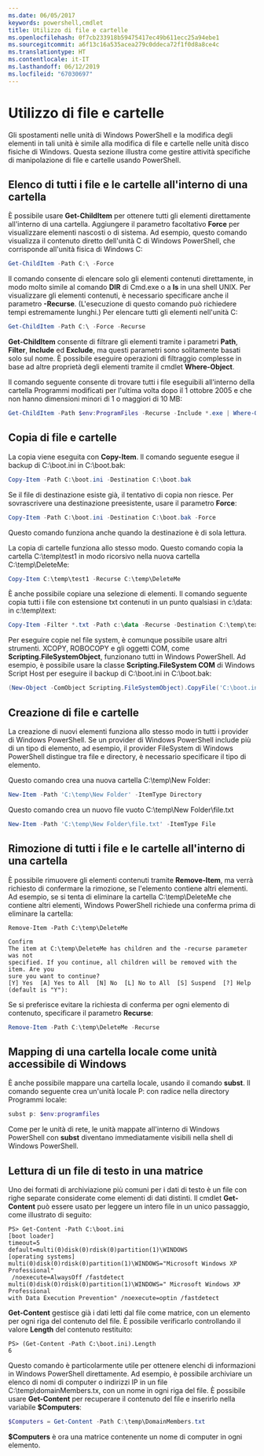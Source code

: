 ```yaml
---
ms.date: 06/05/2017
keywords: powershell,cmdlet
title: Utilizzo di file e cartelle
ms.openlocfilehash: 0f7cb233918b59475417ec49b611ecc25a94ebe1
ms.sourcegitcommit: a6f13c16a535acea279c0ddeca72f1f0d8a8ce4c
ms.translationtype: HT
ms.contentlocale: it-IT
ms.lasthandoff: 06/12/2019
ms.locfileid: "67030697"
---
```

# <a name="working-with-files-and-folders"></a>Utilizzo di file e cartelle

Gli spostamenti nelle unità di Windows PowerShell e la modifica degli elementi in tali unità è simile alla modifica di file e cartelle nelle unità disco fisiche di Windows. Questa sezione illustra come gestire attività specifiche di manipolazione di file e cartelle usando PowerShell.

## <a name="listing-all-the-files-and-folders-within-a-folder"></a>Elenco di tutti i file e le cartelle all'interno di una cartella

È possibile usare **Get-ChildItem** per ottenere tutti gli elementi direttamente all'interno di una cartella. Aggiungere il parametro facoltativo **Force** per visualizzare elementi nascosti o di sistema. Ad esempio, questo comando visualizza il contenuto diretto dell'unità C di Windows PowerShell, che corrisponde all'unità fisica di Windows C:

```powershell
Get-ChildItem -Path C:\ -Force
```

Il comando consente di elencare solo gli elementi contenuti direttamente, in modo molto simile al comando **DIR** di Cmd.exe o a **ls** in una shell UNIX. Per visualizzare gli elementi contenuti, è necessario specificare anche il parametro **-Recurse**. (L'esecuzione di questo comando può richiedere tempi estremamente lunghi.) Per elencare tutti gli elementi nell'unità C:

```powershell
Get-ChildItem -Path C:\ -Force -Recurse
```

**Get-ChildItem** consente di filtrare gli elementi tramite i parametri **Path**, **Filter**, **Include** ed **Exclude**, ma questi parametri sono solitamente basati solo sul nome. È possibile eseguire operazioni di filtraggio complesse in base ad altre proprietà degli elementi tramite il cmdlet **Where-Object**.

Il comando seguente consente di trovare tutti i file eseguibili all'interno della cartella Programmi modificati per l'ultima volta dopo il 1 ottobre 2005 e che non hanno dimensioni minori di 1 o maggiori di 10 MB:

```powershell
Get-ChildItem -Path $env:ProgramFiles -Recurse -Include *.exe | Where-Object -FilterScript {($_.LastWriteTime -gt '2005-10-01') -and ($_.Length -ge 1mb) -and ($_.Length -le 10mb)}
```

## <a name="copying-files-and-folders"></a>Copia di file e cartelle

La copia viene eseguita con **Copy-Item**. Il comando seguente esegue il backup di C:\\boot.ini in C:\\boot.bak:

```powershell
Copy-Item -Path C:\boot.ini -Destination C:\boot.bak
```

Se il file di destinazione esiste già, il tentativo di copia non riesce. Per sovrascrivere una destinazione preesistente, usare il parametro **Force**:

```powershell
Copy-Item -Path C:\boot.ini -Destination C:\boot.bak -Force
```

Questo comando funziona anche quando la destinazione è di sola lettura.

La copia di cartelle funziona allo stesso modo. Questo comando copia la cartella C:\\temp\\test1 in modo ricorsivo nella nuova cartella C:\\temp\\DeleteMe:

```powershell
Copy-Item C:\temp\test1 -Recurse C:\temp\DeleteMe
```

È anche possibile copiare una selezione di elementi. Il comando seguente copia tutti i file con estensione txt contenuti in un punto qualsiasi in c:\\data: in c:\\temp\\text:

```powershell
Copy-Item -Filter *.txt -Path c:\data -Recurse -Destination C:\temp\text
```

Per eseguire copie nel file system, è comunque possibile usare altri strumenti. XCOPY, ROBOCOPY e gli oggetti COM, come **Scripting.FileSystemObject**, funzionano tutti in Windows PowerShell. Ad esempio, è possibile usare la classe **Scripting.FileSystem COM** di Windows Script Host per eseguire il backup di C:\\boot.ini in C:\\boot.bak:

```powershell
(New-Object -ComObject Scripting.FileSystemObject).CopyFile('C:\boot.ini', 'C:\boot.bak')
```

## <a name="creating-files-and-folders"></a>Creazione di file e cartelle

La creazione di nuovi elementi funziona allo stesso modo in tutti i provider di Windows PowerShell. Se un provider di Windows PowerShell include più di un tipo di elemento, ad esempio, il provider FileSystem di Windows PowerShell distingue tra file e directory, è necessario specificare il tipo di elemento.

Questo comando crea una nuova cartella C:\\temp\\New Folder:

```powershell
New-Item -Path 'C:\temp\New Folder' -ItemType Directory
```

Questo comando crea un nuovo file vuoto C:\\temp\\New Folder\\file.txt

```powershell
New-Item -Path 'C:\temp\New Folder\file.txt' -ItemType File
```

## <a name="removing-all-files-and-folders-within-a-folder"></a>Rimozione di tutti i file e le cartelle all'interno di una cartella

È possibile rimuovere gli elementi contenuti tramite **Remove-Item**, ma verrà richiesto di confermare la rimozione, se l'elemento contiene altri elementi. Ad esempio, se si tenta di eliminare la cartella C:\\temp\\DeleteMe che contiene altri elementi, Windows PowerShell richiede una conferma prima di eliminare la cartella:

```
Remove-Item -Path C:\temp\DeleteMe

Confirm
The item at C:\temp\DeleteMe has children and the -recurse parameter was not
specified. If you continue, all children will be removed with the item. Are you
sure you want to continue?
[Y] Yes  [A] Yes to All  [N] No  [L] No to All  [S] Suspend  [?] Help
(default is "Y"):
```

Se si preferisce evitare la richiesta di conferma per ogni elemento di contenuto, specificare il parametro **Recurse**:

```powershell
Remove-Item -Path C:\temp\DeleteMe -Recurse
```

## <a name="mapping-a-local-folder-as-a-windows-accessible-drive"></a>Mapping di una cartella locale come unità accessibile di Windows

È anche possibile mappare una cartella locale, usando il comando **subst**. Il comando seguente crea un'unità locale P: con radice nella directory Programmi locale:

```powershell
subst p: $env:programfiles
```

Come per le unità di rete, le unità mappate all'interno di Windows PowerShell con **subst** diventano immediatamente visibili nella shell di Windows PowerShell.

## <a name="reading-a-text-file-into-an-array"></a>Lettura di un file di testo in una matrice

Uno dei formati di archiviazione più comuni per i dati di testo è un file con righe separate considerate come elementi di dati distinti. Il cmdlet **Get-Content** può essere usato per leggere un intero file in un unico passaggio, come illustrato di seguito:

```
PS> Get-Content -Path C:\boot.ini
[boot loader]
timeout=5
default=multi(0)disk(0)rdisk(0)partition(1)\WINDOWS
[operating systems]
multi(0)disk(0)rdisk(0)partition(1)\WINDOWS="Microsoft Windows XP Professional"
 /noexecute=AlwaysOff /fastdetect
multi(0)disk(0)rdisk(0)partition(1)\WINDOWS=" Microsoft Windows XP Professional
with Data Execution Prevention" /noexecute=optin /fastdetect
```

**Get-Content** gestisce già i dati letti dal file come matrice, con un elemento per ogni riga del contenuto del file. È possibile verificarlo controllando il valore **Length** del contenuto restituito:

```
PS> (Get-Content -Path C:\boot.ini).Length
6
```

Questo comando è particolarmente utile per ottenere elenchi di informazioni in Windows PowerShell direttamente. Ad esempio, è possibile archiviare un elenco di nomi di computer o indirizzi IP in un file C:\\temp\\domainMembers.tx, con un nome in ogni riga del file. È possibile usare **Get-Content** per recuperare il contenuto del file e inserirlo nella variabile **$Computers**:

```powershell
$Computers = Get-Content -Path C:\temp\DomainMembers.txt
```

**$Computers** è ora una matrice contenente un nome di computer in ogni elemento.
